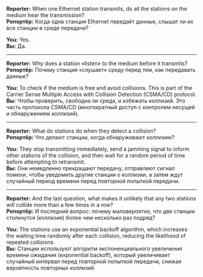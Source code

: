 **Reporter:** When one Ethernet station transmits, do all the stations on the medium hear the transmission?  
**Репортёр:** Когда одна станция Ethernet передаёт данные, слышат ли их все станции в среде передачи?

**You:** Yes.  
**Вы:** Да.

---

**Reporter:** Why does a station «listen» to the medium before it transmits?  
**Репортёр:** Почему станция «слушает» среду перед тем, как передавать данные?

**You:** To check if the medium is free and avoid collisions. This is part of the Carrier Sense Multiple Access with Collision Detection (CSMA/CD) protocol.  
**Вы:** Чтобы проверить, свободна ли среда, и избежать коллизий. Это часть протокола CSMA/CD (многократный доступ с контролем несущей и обнаружением коллизий).

---

**Reporter:** What do stations do when they detect a collision?  
**Репортёр:** Что делают станции, когда обнаруживают коллизию?

**You:** They stop transmitting immediately, send a jamming signal to inform other stations of the collision, and then wait for a random period of time before attempting to retransmit.  
**Вы:** Они немедленно прекращают передачу, отправляют сигнал помехи, чтобы уведомить другие станции о коллизии, а затем ждут случайный период времени перед повторной попыткой передачи.

---

**Reporter:** And the last question, what makes it unlikely that any two stations will collide more than a few times in a row?  
**Репортёр:** И последний вопрос: почему маловероятно, что две станции столкнутся (коллизия) более чем несколько раз подряд?

**You:** The stations use an exponential backoff algorithm, which increases the waiting time randomly after each collision, reducing the likelihood of repeated collisions.  
**Вы:** Станции используют алгоритм экспоненциального увеличения времени ожидания (exponential backoff), который увеличивает случайный интервал перед повторной попыткой передачи, снижая вероятность повторных коллизий.
